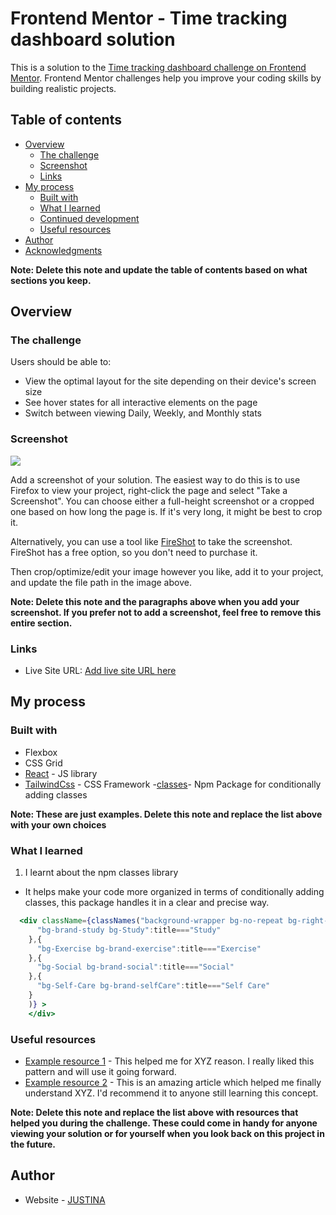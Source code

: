 # Frontend Mentor - Time tracking dashboard solution

This is a solution to the [Time tracking dashboard challenge on Frontend Mentor](https://www.frontendmentor.io/challenges/time-tracking-dashboard-UIQ7167Jw). Frontend Mentor challenges help you improve your coding skills by building realistic projects.

## Table of contents

- [Overview](#overview)
  - [The challenge](#the-challenge)
  - [Screenshot](#screenshot)
  - [Links](#links)
- [My process](#my-process)
  - [Built with](#built-with)
  - [What I learned](#what-i-learned)
  - [Continued development](#continued-development)
  - [Useful resources](#useful-resources)
- [Author](#author)
- [Acknowledgments](#acknowledgments)

**Note: Delete this note and update the table of contents based on what sections you keep.**

## Overview

### The challenge

Users should be able to:

- View the optimal layout for the site depending on their device's screen size
- See hover states for all interactive elements on the page
- Switch between viewing Daily, Weekly, and Monthly stats

### Screenshot

![](./screenshot.jpg)

Add a screenshot of your solution. The easiest way to do this is to use Firefox to view your project, right-click the page and select "Take a Screenshot". You can choose either a full-height screenshot or a cropped one based on how long the page is. If it's very long, it might be best to crop it.

Alternatively, you can use a tool like [FireShot](https://getfireshot.com/) to take the screenshot. FireShot has a free option, so you don't need to purchase it.

Then crop/optimize/edit your image however you like, add it to your project, and update the file path in the image above.

**Note: Delete this note and the paragraphs above when you add your screenshot. If you prefer not to add a screenshot, feel free to remove this entire section.**

### Links
- Live Site URL: [Add live site URL here](https://your-live-site-url.com)

## My process

### Built with

- Flexbox
- CSS Grid
- [React](https://reactjs.org/) - JS library
- [TailwindCss](https://tailwindcss.com/) - CSS Framework -[classes](https://www.npmjs.com/package/classnames)- Npm Package for conditionally adding classes

**Note: These are just examples. Delete this note and replace the list above with your own choices**

### What I learned

1. I learnt about the npm classes library
- It helps make your code more organized in terms of conditionally adding classes, this package handles it in a clear and precise way.

```jsx
  <div className={classNames("background-wrapper bg-no-repeat bg-right-top",{" bg-Work bg-brand-work":title==="Work"},{"bg-Play bg-brand-play":title==="Play"},{
      "bg-brand-study bg-Study":title==="Study"
    },{
      "bg-Exercise bg-brand-exercise":title==="Exercise"
    },{
      "bg-Social bg-brand-social":title==="Social"
    },{
      "bg-Self-Care bg-brand-selfCare":title==="Self Care"
    }
    )} >
    </div>
```

### Useful resources

- [Example resource 1](https://www.example.com) - This helped me for XYZ reason. I really liked this pattern and will use it going forward.
- [Example resource 2](https://www.example.com) - This is an amazing article which helped me finally understand XYZ. I'd recommend it to anyone still learning this concept.

**Note: Delete this note and replace the list above with resources that helped you during the challenge. These could come in handy for anyone viewing your solution or for yourself when you look back on this project in the future.**

## Author

- Website - [JUSTINA](https://github.com/NICKY-TECH)
